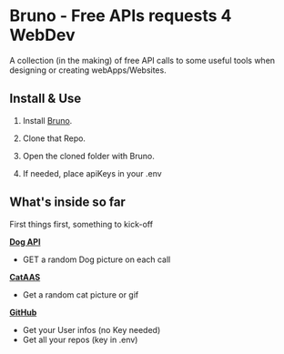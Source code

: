 # Bruno - Free APIs requests 4 WebDev

A collection (in the making) of free API calls to some useful tools when designing or creating webApps/Websites.

## Install & Use

1. Install [Bruno](https://docs.usebruno.com/introduction/what-is-bruno).

2. Clone that Repo.

3. Open the cloned folder with Bruno.

4. If needed, place apiKeys in your .env

## What's inside so far

First things first, something to kick-off

**[Dog API](https://dog.ceo/dog-api/)**

- GET a random Dog picture on each call

**[CatAAS](https://cataas.com/)**

- Get a random cat picture or gif

**[GitHub](https://api.github.com/)**

- Get your User infos  (no Key needed)
- Get all your repos   (key in .env)
